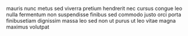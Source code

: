 mauris nunc metus sed viverra pretium hendrerit nec cursus congue leo nulla
fermentum non suspendisse finibus sed commodo justo orci porta finibusetiam
dignissim massa leo sed non ut purus ut leo vitae magna maximus volutpat